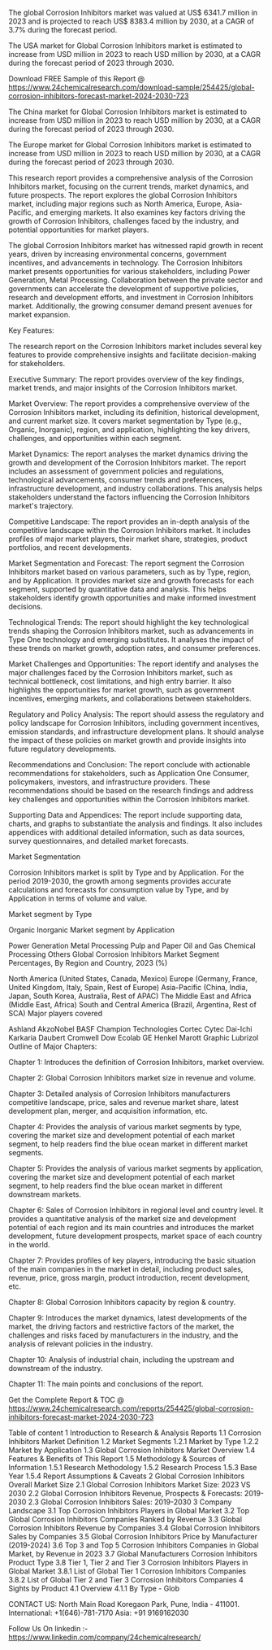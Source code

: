 The global Corrosion Inhibitors market was valued at US$ 6341.7 million in 2023 and is projected to reach US$ 8383.4 million by 2030, at a CAGR of 3.7% during the forecast period.

The USA market for Global Corrosion Inhibitors market is estimated to increase from USD million in 2023 to reach USD million by 2030, at a CAGR during the forecast period of 2023 through 2030.

Download FREE Sample of this Report @ https://www.24chemicalresearch.com/download-sample/254425/global-corrosion-inhibitors-forecast-market-2024-2030-723

The China market for Global Corrosion Inhibitors market is estimated to increase from USD million in 2023 to reach USD million by 2030, at a CAGR during the forecast period of 2023 through 2030.

The Europe market for Global Corrosion Inhibitors market is estimated to increase from USD million in 2023 to reach USD million by 2030, at a CAGR during the forecast period of 2023 through 2030.

This research report provides a comprehensive analysis of the Corrosion Inhibitors market, focusing on the current trends, market dynamics, and future prospects. The report explores the global Corrosion Inhibitors market, including major regions such as North America, Europe, Asia-Pacific, and emerging markets. It also examines key factors driving the growth of Corrosion Inhibitors, challenges faced by the industry, and potential opportunities for market players.

The global Corrosion Inhibitors market has witnessed rapid growth in recent years, driven by increasing environmental concerns, government incentives, and advancements in technology. The Corrosion Inhibitors market presents opportunities for various stakeholders, including Power Generation, Metal Processing. Collaboration between the private sector and governments can accelerate the development of supportive policies, research and development efforts, and investment in Corrosion Inhibitors market. Additionally, the growing consumer demand present avenues for market expansion.

Key Features:

The research report on the Corrosion Inhibitors market includes several key features to provide comprehensive insights and facilitate decision-making for stakeholders.

Executive Summary: The report provides overview of the key findings, market trends, and major insights of the Corrosion Inhibitors market.

Market Overview: The report provides a comprehensive overview of the Corrosion Inhibitors market, including its definition, historical development, and current market size. It covers market segmentation by Type (e.g., Organic, Inorganic), region, and application, highlighting the key drivers, challenges, and opportunities within each segment.

Market Dynamics: The report analyses the market dynamics driving the growth and development of the Corrosion Inhibitors market. The report includes an assessment of government policies and regulations, technological advancements, consumer trends and preferences, infrastructure development, and industry collaborations. This analysis helps stakeholders understand the factors influencing the Corrosion Inhibitors market's trajectory.

Competitive Landscape: The report provides an in-depth analysis of the competitive landscape within the Corrosion Inhibitors market. It includes profiles of major market players, their market share, strategies, product portfolios, and recent developments.

Market Segmentation and Forecast: The report segment the Corrosion Inhibitors market based on various parameters, such as by Type, region, and by Application. It provides market size and growth forecasts for each segment, supported by quantitative data and analysis. This helps stakeholders identify growth opportunities and make informed investment decisions.

Technological Trends: The report should highlight the key technological trends shaping the Corrosion Inhibitors market, such as advancements in Type One technology and emerging substitutes. It analyses the impact of these trends on market growth, adoption rates, and consumer preferences.

Market Challenges and Opportunities: The report identify and analyses the major challenges faced by the Corrosion Inhibitors market, such as technical bottleneck, cost limitations, and high entry barrier. It also highlights the opportunities for market growth, such as government incentives, emerging markets, and collaborations between stakeholders.

Regulatory and Policy Analysis: The report should assess the regulatory and policy landscape for Corrosion Inhibitors, including government incentives, emission standards, and infrastructure development plans. It should analyse the impact of these policies on market growth and provide insights into future regulatory developments.

Recommendations and Conclusion: The report conclude with actionable recommendations for stakeholders, such as Application One Consumer, policymakers, investors, and infrastructure providers. These recommendations should be based on the research findings and address key challenges and opportunities within the Corrosion Inhibitors market.

Supporting Data and Appendices: The report include supporting data, charts, and graphs to substantiate the analysis and findings. It also includes appendices with additional detailed information, such as data sources, survey questionnaires, and detailed market forecasts.

Market Segmentation

Corrosion Inhibitors market is split by Type and by Application. For the period 2019-2030, the growth among segments provides accurate calculations and forecasts for consumption value by Type, and by Application in terms of volume and value.

Market segment by Type

Organic
Inorganic
Market segment by Application

Power Generation
Metal Processing
Pulp and Paper
Oil and Gas
Chemical Processing
Others
Global Corrosion Inhibitors Market Segment Percentages, By Region and Country, 2023 (%)

North America (United States, Canada, Mexico)
Europe (Germany, France, United Kingdom, Italy, Spain, Rest of Europe)
Asia-Pacific (China, India, Japan, South Korea, Australia, Rest of APAC)
The Middle East and Africa (Middle East, Africa)
South and Central America (Brazil, Argentina, Rest of SCA)
Major players covered

Ashland
AkzoNobel
BASF
Champion Technologies
Cortec
Cytec
Dai-Ichi Karkaria
Daubert Cromwell
Dow
Ecolab
GE
Henkel
Marott Graphic
Lubrizol
Outline of Major Chapters:

Chapter 1: Introduces the definition of Corrosion Inhibitors, market overview.

Chapter 2: Global Corrosion Inhibitors market size in revenue and volume.

Chapter 3: Detailed analysis of Corrosion Inhibitors manufacturers competitive landscape, price, sales and revenue market share, latest development plan, merger, and acquisition information, etc.

Chapter 4: Provides the analysis of various market segments by type, covering the market size and development potential of each market segment, to help readers find the blue ocean market in different market segments.

Chapter 5: Provides the analysis of various market segments by application, covering the market size and development potential of each market segment, to help readers find the blue ocean market in different downstream markets.

Chapter 6: Sales of Corrosion Inhibitors in regional level and country level. It provides a quantitative analysis of the market size and development potential of each region and its main countries and introduces the market development, future development prospects, market space of each country in the world.

Chapter 7: Provides profiles of key players, introducing the basic situation of the main companies in the market in detail, including product sales, revenue, price, gross margin, product introduction, recent development, etc.

Chapter 8: Global Corrosion Inhibitors capacity by region & country.

Chapter 9: Introduces the market dynamics, latest developments of the market, the driving factors and restrictive factors of the market, the challenges and risks faced by manufacturers in the industry, and the analysis of relevant policies in the industry.

Chapter 10: Analysis of industrial chain, including the upstream and downstream of the industry.

Chapter 11: The main points and conclusions of the report.

Get the Complete Report & TOC @ https://www.24chemicalresearch.com/reports/254425/global-corrosion-inhibitors-forecast-market-2024-2030-723

Table of content
1 Introduction to Research & Analysis Reports
1.1 Corrosion Inhibitors Market Definition
1.2 Market Segments
1.2.1 Market by Type
1.2.2 Market by Application
1.3 Global Corrosion Inhibitors Market Overview
1.4 Features & Benefits of This Report
1.5 Methodology & Sources of Information
1.5.1 Research Methodology
1.5.2 Research Process
1.5.3 Base Year
1.5.4 Report Assumptions & Caveats
2 Global Corrosion Inhibitors Overall Market Size
2.1 Global Corrosion Inhibitors Market Size: 2023 VS 2030
2.2 Global Corrosion Inhibitors Revenue, Prospects & Forecasts: 2019-2030
2.3 Global Corrosion Inhibitors Sales: 2019-2030
3 Company Landscape
3.1 Top Corrosion Inhibitors Players in Global Market
3.2 Top Global Corrosion Inhibitors Companies Ranked by Revenue
3.3 Global Corrosion Inhibitors Revenue by Companies
3.4 Global Corrosion Inhibitors Sales by Companies
3.5 Global Corrosion Inhibitors Price by Manufacturer (2019-2024)
3.6 Top 3 and Top 5 Corrosion Inhibitors Companies in Global Market, by Revenue in 2023
3.7 Global Manufacturers Corrosion Inhibitors Product Type
3.8 Tier 1, Tier 2 and Tier 3 Corrosion Inhibitors Players in Global Market
3.8.1 List of Global Tier 1 Corrosion Inhibitors Companies
3.8.2 List of Global Tier 2 and Tier 3 Corrosion Inhibitors Companies
4 Sights by Product
4.1 Overview
4.1.1 By Type - Glob

CONTACT US:
North Main Road Koregaon Park, Pune, India - 411001.
International: +1(646)-781-7170
Asia: +91 9169162030

Follow Us On linkedin :- https://www.linkedin.com/company/24chemicalresearch/
